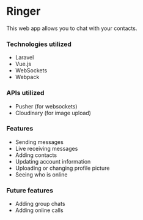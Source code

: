 # Ringer

This web app allows you to chat with your contacts.

### Technologies utilized
- Laravel
- Vue.js
- WebSockets
- Webpack

### APIs utilized
- Pusher (for websockets)
- Cloudinary (for image upload)

### Features
- Sending messages
- Live receiving messages
- Adding contacts
- Updating account information
- Uploading or changing profile picture
- Seeing who is online

### Future features
- Adding group chats
- Adding online calls
